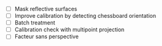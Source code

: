 - [ ] Mask reflective surfaces
- [ ] Improve calibration by detecting chessboard orientation
- [ ] Batch treatment
- [ ] Calibration check with multipoint projection
- [ ] Facteur sans perspective